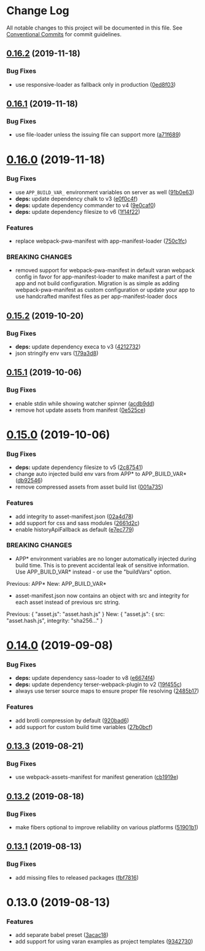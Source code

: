 # Change Log

All notable changes to this project will be documented in this file.
See [Conventional Commits](https://conventionalcommits.org) for commit guidelines.

## [0.16.2](https://github.com/ersims/varan/compare/varan@0.16.1...varan@0.16.2) (2019-11-18)

### Bug Fixes

- use responsive-loader as fallback only in production ([0ed8f03](https://github.com/ersims/varan/commit/0ed8f039469abf64f7d15a74057efbdfbfa2b679))

## [0.16.1](https://github.com/ersims/varan/compare/varan@0.16.0...varan@0.16.1) (2019-11-18)

### Bug Fixes

- use file-loader unless the issuing file can support more ([a71f689](https://github.com/ersims/varan/commit/a71f689bd452e146cc8f9314cccd0077b21070e9))

# [0.16.0](https://github.com/ersims/varan/compare/varan@0.15.2...varan@0.16.0) (2019-11-18)

### Bug Fixes

- use `APP_BUILD_VAR_` environment variables on server as well ([91b0e63](https://github.com/ersims/varan/commit/91b0e6359a0a7eeef6002976b43775e965694f62))
- **deps:** update dependency chalk to v3 ([e0f0c4f](https://github.com/ersims/varan/commit/e0f0c4fea63510509fcc5aa89bb59a3a6b713fbf))
- **deps:** update dependency commander to v4 ([9e0caf0](https://github.com/ersims/varan/commit/9e0caf065a0d0676503f2e1888c24ce367b8d9a4))
- **deps:** update dependency filesize to v6 ([1f14f22](https://github.com/ersims/varan/commit/1f14f220e87759af2099a6d2f80517219c091694))

### Features

- replace webpack-pwa-manifest with app-manifest-loader ([750c1fc](https://github.com/ersims/varan/commit/750c1fca16e6f85154d5669c8aeb934a412d4658))

### BREAKING CHANGES

- removed support for webpack-pwa-manifest in default
  varan webpack config in favor for app-manifest-loader to make manifest
  a part of the app and not build configuration. Migration is as simple as
  adding webpack-pwa-manifest as custom configuration or update your app
  to use handcrafted manifest files as per app-manifest-loader docs

## [0.15.2](https://github.com/ersims/varan/compare/varan@0.15.1...varan@0.15.2) (2019-10-20)

### Bug Fixes

- **deps:** update dependency execa to v3 ([4212732](https://github.com/ersims/varan/commit/4212732))
- json stringify env vars ([179a3d8](https://github.com/ersims/varan/commit/179a3d8))

## [0.15.1](https://github.com/ersims/varan/compare/varan@0.15.0...varan@0.15.1) (2019-10-06)

### Bug Fixes

- enable stdin while showing watcher spinner ([acdb9dd](https://github.com/ersims/varan/commit/acdb9dd))
- remove hot update assets from manifest ([0e525ce](https://github.com/ersims/varan/commit/0e525ce))

# [0.15.0](https://github.com/ersims/varan/compare/varan@0.14.0...varan@0.15.0) (2019-10-06)

### Bug Fixes

- **deps:** update dependency filesize to v5 ([2c87541](https://github.com/ersims/varan/commit/2c87541))
- change auto injected build env vars from APP* to APP_BUILD_VAR* ([db92546](https://github.com/ersims/varan/commit/db92546))
- remove compressed assets from asset build list ([001a735](https://github.com/ersims/varan/commit/001a735))

### Features

- add integrity to asset-manifest.json ([02a4d78](https://github.com/ersims/varan/commit/02a4d78))
- add support for css and sass modules ([2661d2c](https://github.com/ersims/varan/commit/2661d2c))
- enable historyApiFallback as default ([e7ec779](https://github.com/ersims/varan/commit/e7ec779))

### BREAKING CHANGES

- APP* environment variables are no longer automatically
  injected during build time. This is to prevent accidental leak of
  sensitive information. Use APP_BUILD_VAR* instead - or use the
  "buildVars" option.

Previous: APP*
New: APP_BUILD_VAR*

- asset-manifest.json now contains an object with src and
  integrity for each asset instead of previous src string.

Previous: { "asset.js": "asset.hash.js" }
New: { "asset.js": { src: "asset.hash.js", integrity: "sha256..." }

# [0.14.0](https://github.com/ersims/varan/compare/varan@0.13.3...varan@0.14.0) (2019-09-08)

### Bug Fixes

- **deps:** update dependency sass-loader to v8 ([e6674f4](https://github.com/ersims/varan/commit/e6674f4))
- **deps:** update dependency terser-webpack-plugin to v2 ([19f455c](https://github.com/ersims/varan/commit/19f455c))
- always use terser source maps to ensure proper file resolving ([2485b17](https://github.com/ersims/varan/commit/2485b17))

### Features

- add brotli compression by default ([920bad6](https://github.com/ersims/varan/commit/920bad6))
- add support for custom build time variables ([27b0bcf](https://github.com/ersims/varan/commit/27b0bcf))

## [0.13.3](https://github.com/ersims/varan/compare/varan@0.13.2...varan@0.13.3) (2019-08-21)

### Bug Fixes

- use webpack-assets-manifest for manifest generation ([cb1919e](https://github.com/ersims/varan/commit/cb1919e))

## [0.13.2](https://github.com/ersims/varan/compare/varan@0.13.1...varan@0.13.2) (2019-08-18)

### Bug Fixes

- make fibers optional to improve reliability on various platforms ([51901b1](https://github.com/ersims/varan/commit/51901b1))

## [0.13.1](https://github.com/ersims/varan/compare/varan@0.13.0...varan@0.13.1) (2019-08-13)

### Bug Fixes

- add missing files to released packages ([fbf7816](https://github.com/ersims/varan/commit/fbf7816))

# 0.13.0 (2019-08-13)

### Features

- add separate babel preset ([3acac18](https://github.com/ersims/varan/commit/3acac18))
- add support for using varan examples as project templates ([9342730](https://github.com/ersims/varan/commit/9342730))
